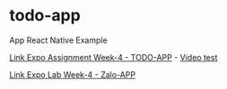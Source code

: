 # todo-app
App React Native Example

[Link Expo Assignment Week-4 - TODO-APP](https://expo.io/@duchanhstyle/todo-app) - [Video test](https://gofile.io/d/xTjIHd)

[Link Expo Lab Week-4 - Zalo-APP](https://expo.io/@duchanhstyle/rn-zalo)

